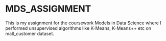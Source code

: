 # MDS_ASSIGNMENT

This is my assignment for the coursework Models in Data Science where I performed unsupervised algorithms like K-Means, K-Means++ etc on mall_customer dataset. 
